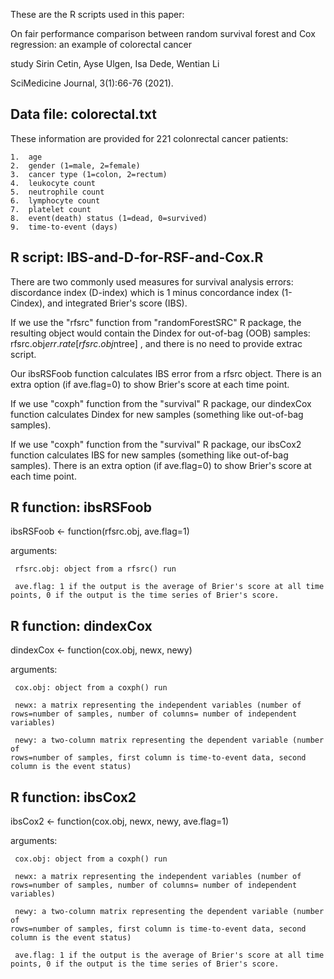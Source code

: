 These are the R scripts used in this paper:

On fair performance comparison between random survival forest and Cox regression: an example
of colorectal cancer 

study Sirin Cetin, Ayse Ulgen, Isa Dede, Wentian Li

SciMedicine Journal, 3(1):66-76 (2021).

Data file: colorectal.txt
-------------------------

These information are provided for 221 colonrectal cancer patients:

```
1.  age
2.  gender (1=male, 2=female)
3.  cancer type (1=colon, 2=rectum)
4.  leukocyte count
5.  neutrophile count
6.  lymphocyte count
7.  platelet count
8.  event(death) status (1=dead, 0=survived)
9.  time-to-event (days)
```

R script: IBS-and-D-for-RSF-and-Cox.R
-------------------------------------

There are two commonly used measures for survival analysis errors:
discordance index (D-index) which is 1 minus concordance index
(1-Cindex), and integrated Brier's score (IBS).

If we use the "rfsrc" function from "randomForestSRC" R package, the
resulting object would contain the Dindex for out-of-bag (OOB) samples:
rfsrc.obj$err.rate[rfsrc.obj$ntree] , and there is no need to provide
extrac script.

Our ibsRSFoob function calculates IBS error from a rfsrc object. There
is an extra option (if ave.flag=0) to show Brier's score at each time
point.

If we use "coxph" function from the "survival" R package, our dindexCox
function calculates Dindex for new samples (something like out-of-bag
samples).

If we use "coxph" function from the "survival" R package, our ibsCox2
function calculates IBS for new samples (something like out-of-bag
samples). There is an extra option (if ave.flag=0) to show Brier's score
at each time point.

R function: ibsRSFoob
---------------------

ibsRSFoob \<- function(rfsrc.obj, ave.flag=1)

arguments:

```
 rfsrc.obj: object from a rfsrc() run

 ave.flag: 1 if the output is the average of Brier's score at all time
points, 0 if the output is the time series of Brier's score.
```

R function: dindexCox
---------------------

dindexCox \<- function(cox.obj, newx, newy)

arguments:

```
 cox.obj: object from a coxph() run

 newx: a matrix representing the independent variables (number of
rows=number of samples, number of columns= number of independent
variables)

 newy: a two-column matrix representing the dependent variable (number of
rows=number of samples, first column is time-to-event data, second
column is the event status)
```

R function: ibsCox2
-------------------

ibsCox2 \<- function(cox.obj, newx, newy, ave.flag=1)

arguments:

```
 cox.obj: object from a coxph() run

 newx: a matrix representing the independent variables (number of
rows=number of samples, number of columns= number of independent
variables)

 newy: a two-column matrix representing the dependent variable (number of
rows=number of samples, first column is time-to-event data, second
column is the event status)

 ave.flag: 1 if the output is the average of Brier's score at all time
points, 0 if the output is the time series of Brier's score.
```
